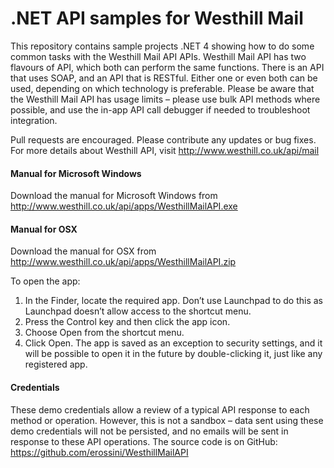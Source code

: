 .NET API samples for Westhill Mail
=========

This repository contains sample projects .NET 4 showing how to do some common tasks with the Westhill Mail API APIs.
Westhill Mail API has two flavours of API, which both can perform the same functions. There is an API that uses SOAP, and an API that is RESTful. Either one or even both can be used, depending on which technology is preferable. 
Please be aware that the Westhill Mail API has usage limits – please use bulk API methods where possible, and use the in-app API call debugger if needed to troubleshoot integration.

Pull requests are encouraged. Please contribute any updates or bug fixes.
For more details about Westhill API, visit http://www.westhill.co.uk/api/mail


#### Manual for Microsoft Windows
Download the manual for Microsoft Windows from http://www.westhill.co.uk/api/apps/WesthillMailAPI.exe


#### Manual for OSX
Download the manual for OSX from http://www.westhill.co.uk/api/apps/WesthillMailAPI.zip 

To open the app:
1. In the Finder, locate the required app. Don’t use Launchpad to do this as Launchpad doesn’t allow access to the shortcut menu.
2. Press the Control key and then click the app icon.
3. Choose Open from the shortcut menu.
4. Click Open. The app is saved as an exception to security settings, and it will be possible to open it in the future by double-clicking it, just like any registered app.


#### Credentials
These demo credentials allow a review of a typical API response to each method or operation. However, this is not a sandbox – data sent using these demo credentials will not be persisted, and no emails will be sent in response to these API operations.
The source code is on GitHub:  https://github.com/erossini/WesthillMailAPI
